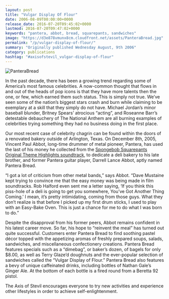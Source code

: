 ```yaml
---
layout: post
title: "Vulgar Display Of Flour"
date: 2006-08-09T00:00:00+0000
release_date: 2016-07-20T09:45:02+0000
lastmod: 2016-07-20T09:47:02+0000
keywords: "pantera, abbot, bread, squarepants, sandwiches"
image: "https://d3e878vmunx8cm.cloudfront.net/assets/PanteraBread.jpg"
permalink: "/p/vulgar-display-of-flour/"
summary: "Originally published Wednesday August, 9th 2006"
category: publications
hashtag: "#axisofstevil_vulgar-display-of-flour"
---
```


[Id_1]: https://d3e878vmunx8cm.cloudfront.net/assets/PanteraBread.jpg "PanteraBread"
![PanteraBread][Id_1]

In the past decade, there has been a growing trend regarding some of America’s most famous celebrities.  A now-common thought that flows in and out of the heads of pop icons is that they have more talents then the one, or few, which earned them such status.  This is simply not true.  We’ve seen some of the nation’s biggest stars crash and burn while claiming to be exemplary at a skill that they simply do not have. Michael Jordan’s minor baseball blunder, Britney Spears’ atrocious “acting”, and Roseanne Barr’s detestable debauchery of The National Anthem are all burning examples of celebrities trying something they had no business doing in the first place.

Our most recent case of celebrity chagrin can be found within the doors of a renovated bakery outside of Arlington, Texas. On December 8th, 2005, Vincent Paul Abbot, long-time drummer of metal pioneer, Pantera, has used the last of his money he collected from the [Spongebob Squarepants Original Theme Highlights soundtrack](http://www.amazon.com/gp/product/B00005NKK1/sr=8-2/qid=1155055146/ref=sr_1_2/002-3967940-1524842?ie=UTF8 "Spongebob Squarepants Original Theme Highlights soundtrack"), to dedicate a deli bakery to his late brother, and former Pantera guitar player, Darrell Lance Abbot, aptly named Pantera Bread.

“I got a lot of criticism from other metal bands,” says Abbot. “Dave Mustaine kept trying to convince me that the easy money was being made in film soundtracks.  Rob Halford even sent me a letter saying, ‘If you think this piss-hole of a deli is going to get you somewhere, You’ve Got Another Thing Coming.’  I mean, it’s pretty intimidating, coming from those guys.  What they don’t realize is that before I picked up my first drum sticks, I used to play with an Easy-Bake Oven.  This is just a chance for me to do what I was born to do.”

Despite the disapproval from his former peers, Abbot remains confident in his latest career move.  So far, his hope to “reinvent the meal” has turned out quite successful.  Customers enter Pantera Bread to find soothing pastel décor topped with the appetizing aromas of freshly prepared soups, salads, sandwiches, and miscellaneous confectionery creations.  Pantera Bread features specials such as a “dimebag”, or baker’s dozen, of bagels for only $8.00, as well as Terry Glaze’d doughnuts and the ever-popular selection of sandwiches called the “Vulgar Display of Flour.”  Pantera Bread also features a bevy of unique caffeinated drinks, including bottles of Nathan Gale’s Ginger Ale. At the bottom of each bottle is a fired round from a Beretta 92 pistol.

The Axis of Stevil encourages everyone to try new activities and experience other lifestyles in order to achieve self-enlightenment.
